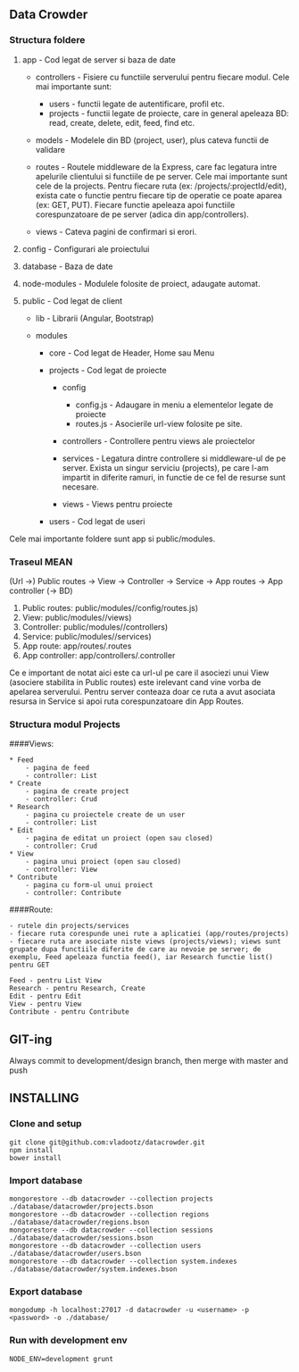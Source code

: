 ## Data Crowder

### Structura foldere

1. app - Cod legat de server si baza de date

	* controllers - Fisiere cu functiile serverului pentru fiecare modul. Cele mai importante sunt:
		- users - functii legate de autentificare, profil etc.
		- projects - functii legate de proiecte, care in general apeleaza BD: read, create, delete, edit, feed, find etc.

	* models - Modelele din BD (project, user), plus cateva functii de validare

	* routes - Routele middleware de la Express, care fac legatura intre apelurile clientului si functiile de pe server. Cele mai importante sunt cele de la projects. Pentru fiecare ruta (ex: /projects/:projectId/edit), exista cate o functie pentru fiecare tip de operatie ce poate aparea (ex: GET, PUT). Fiecare functie apeleaza apoi functiile corespunzatoare de pe server (adica din app/controllers).

	* views - Cateva pagini de confirmari si erori.

2. config - Configurari ale proiectului

3. database - Baza de date

4. node-modules - Modulele folosite de proiect, adaugate automat.

5. public - Cod legat de client

	* lib - Librarii (Angular, Bootstrap)

	* modules
		* core - Cod legat de Header, Home sau Menu

		* projects - Cod legat de proiecte
			* config
				* config.js - Adaugare in meniu a elementelor legate de proiecte
				* routes.js - Asocierile url-view folosite pe site.

			* controllers - Controllere pentru views ale proiectelor

			* services - Legatura dintre controllere si middleware-ul de pe server. Exista un singur serviciu (projects), pe care l-am impartit in diferite ramuri, in functie de ce fel de resurse sunt necesare.

			* views - Views pentru proiecte

		* users - Cod legat de useri

Cele mai importante foldere sunt app si public/modules.


### Traseul MEAN

(Url ->) Public routes -> View -> Controller -> Service -> App routes -> App controller (-> BD)

1. Public routes: public/modules/<module>/config/routes.js)
2. View: public/modules/<module>/views)
3. Controller: public/modules/<module>/controllers)
4. Service: public/modules/<module>/services)
5. App route: app/routes/<module>.routes
6. App controller: app/controllers/<module>.controller

Ce e important de notat aici este ca url-ul pe care il asociezi unui View (asociere stabilita in Public routes) este irelevant cand vine vorba de apelarea serverului. Pentru server conteaza doar ce ruta a avut asociata resursa in Service si apoi ruta corespunzatoare din App Routes.


### Structura modul Projects

####Views:

	* Feed
		- pagina de feed
		- controller: List
	* Create
		- pagina de create project
		- controller: Crud
	* Research
		- pagina cu proiectele create de un user
		- controller: List
	* Edit
		- pagina de editat un proiect (open sau closed)
		- controller: Crud
	* View
		- pagina unui proiect (open sau closed)
		- controller: View
	* Contribute
		- pagina cu form-ul unui proiect
		- controller: Contribute

####Route:

	- rutele din projects/services
	- fiecare ruta corespunde unei rute a aplicatiei (app/routes/projects)
	- fiecare ruta are asociate niste views (projects/views); views sunt grupate dupa functiile diferite de care au nevoie pe server; de exemplu, Feed apeleaza functia feed(), iar Research functie list() pentru GET

	Feed - pentru List View
	Research - pentru Research, Create
	Edit - pentru Edit
	View - pentru View
	Contribute - pentru Contribute

## GIT-ing

Always commit to development/design branch, then merge with master and push

## INSTALLING

### Clone and setup
    git clone git@github.com:vladootz/datacrowder.git
    npm install
    bower install

### Import database
    mongorestore --db datacrowder --collection projects ./database/datacrowder/projects.bson
    mongorestore --db datacrowder --collection regions ./database/datacrowder/regions.bson
    mongorestore --db datacrowder --collection sessions ./database/datacrowder/sessions.bson
    mongorestore --db datacrowder --collection users ./database/datacrowder/users.bson
    mongorestore --db datacrowder --collection system.indexes ./database/datacrowder/system.indexes.bson

### Export database
    mongodump -h localhost:27017 -d datacrowder -u <username> -p <password> -o ./database/

### Run with development env
    NODE_ENV=development grunt
